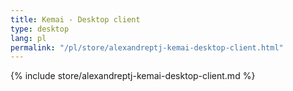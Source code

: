 ```yaml
---
title: Kemai - Desktop client
type: desktop
lang: pl
permalink: "/pl/store/alexandreptj-kemai-desktop-client.html"
---
```


{% include store/alexandreptj-kemai-desktop-client.md %}
